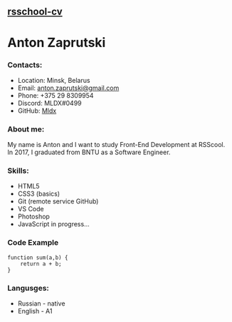 ## [rsschool-cv](https://Mldx.github.io/rsschool-cv/)

# Anton Zaprutski

### __Contacts__: 
* Location: Minsk, Belarus
* Email: anton.zaprutski@gmail.com
* Phone: +375 29 8309954
* Discord: MLDX#0499
* GitHub: [Mldx](https://github.com/Mldx)

### About me: 
My name is Anton and I want to study Front-End Development at RSScool. In 2017, I graduated from BNTU as a Software Engineer. 

### Skills:
* HTML5
* CSS3 (basics)
* Git (remote service GitHub)
* VS Code
* Photoshop
* JavaScript in progress...

### Code Example
```
function sum(a,b) {
    return a + b;
}
```
### Langusges: 
* Russian - native
* English - A1